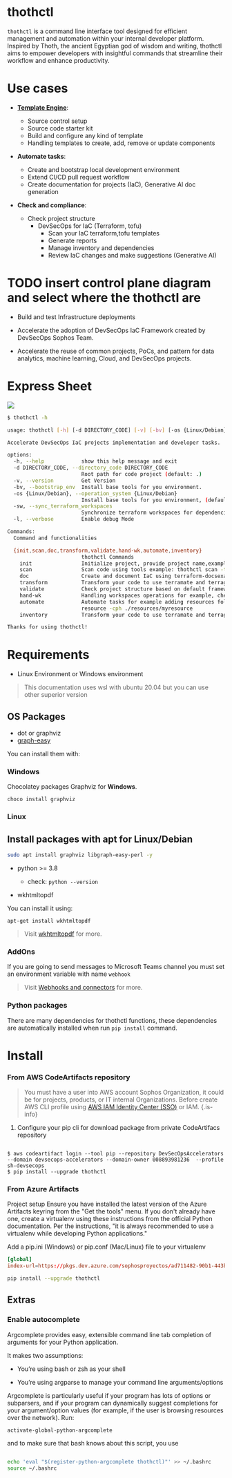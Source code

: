 # thothctl

`thothctl` is a command line interface tool designed for efficient management and automation within your internal developer platform. Inspired by Thoth, the ancient Egyptian god of wisdom and writing, thothctl aims to empower developers with insightful commands that streamline their workflow and enhance productivity.


# Use cases
- **[Template Engine](template_engine/template_engine.md)**: 
  - Source control setup
  - Source code starter kit
  - Build and configure any kind of template
  - Handling templates to create, add, remove or update components
  
- **Automate tasks**:
  - Create and bootstrap local development environment
  - Extend CI/CD pull request workflow
  - Create documentation for projects (IaC), Generative AI doc generation

- **Check and compliance**:
  - Check project structure
    - DevSecOps for IaC (Terraform, tofu)
      - Scan your IaC terraform,tofu templates
      - Generate reports 
      - Manage inventory and dependencies
      - Review IaC changes and make suggestions (Generative AI)
  
# TODO insert control plane diagram and select where the thothctl are

  - Build and test Infrastructure deployments

- Accelerate the adoption of DevSecOps IaC Framework created by DevSecOps Sophos Team.

- Accelerate the reuse of common projects, PoCs, and pattern for data analytics, machine learning, Cloud, and DevSecOps projects.

# Express Sheet
![](img/thothctl_summary.png)
```bash
$ thothctl -h

usage: thothctl [-h] [-d DIRECTORY_CODE] [-v] [-bv] [-os {Linux/Debian}] [-sw] [-l] {init,scan,doc,transform,validate,hand-wk,automate,inventory} ...

Accelerate DevSecOps IaC projects implementation and developer tasks.

options:
  -h, --help            show this help message and exit
  -d DIRECTORY_CODE, --directory_code DIRECTORY_CODE
                        Root path for code project (default: .)
  -v, --version         Get Version
  -bv, --bootstrap_env  Install base tools for you environment.
  -os {Linux/Debian}, --operation_system {Linux/Debian}
                        Install base tools for you environment, (default: Linux/Debian). Use with --bootstrap_env Allowed values: 'Linux/Debian'
  -sw, --sync_terraform_workspaces
                        Synchronize terraform workspaces for dependencies tree base on terragrunt + terraform framework
  -l, --verbose         Enable debug Mode

Commands:
  Command and functionalities

  {init,scan,doc,transform,validate,hand-wk,automate,inventory}
                        thothctl Commands
    init                Initialize project, provide project name,example: thothctl init -pj <project-name>
    scan                Scan code using tools example: thothctl scan -t checkov
    doc                 Create and document IaC using terraform-docsexample: thothctl doc -d . -dm local_module
    transform           Transform your code to use terramate and terragrunt together or singleexample: thothctl -d . -l transform -j -y $main_branch
    validate            Check project structure based on default framework or custom framework. For example: thothctl validate -cp -d -cm hard
    hand-wk             Handling workspaces operations for example, check if already exists the backend configuration, synchronize for modules and resources according to IaC Framework, example: thothctl hand-wk -sw
    automate            Automate tasks for example adding resources folders based on your configurations, Create code component template based on project structure define into .thothcf.tomlexample: thothctl add -cn test -ct     
                        resource -cph ./resources/myresource
    inventory           Transform your code to use terramate and terragrunt together or singleexample: thothctl inventory -ci -if all -check

Thanks for using thothctl!


```

# Requirements
 - Linux Environment or Windows environment

> This documentation uses wsl with ubuntu 20.04 but you can use other superior version

## OS Packages

- dot or graphviz
- [graph-easy ](https://linux.die.net/man/1/graph-easy)

You can install them with:

### Windows
 Chocolatey packages Graphviz for **Windows**.

`choco install graphviz`
### Linux
Install packages with apt for Linux/Debian
- 
```bash 
sudo apt install graphviz libgraph-easy-perl -y
```
- python >= 3.8 
    - check: `python --version` 

- wkhtmltopdf

You can install it using: 

```commandline
apt-get install wkhtmltopdf
```

> Visit [wkhtmltopdf](https://github.com/JazzCore/python-pdfkit/wiki/Installing-wkhtmltopdf) for more.

### AddOns

If you are going to send messages to Microsoft Teams channel you must set an environment variable with name `webhook`
> Visit [Webhooks and connectors](https://docs.microsoft.com/en-us/microsoftteams/platform/webhooks-and-connectors/what-are-webhooks-and-connectors) for more.

### Python packages

There are many dependencies for thothctl functions, these dependencies are automatically installed when run `pip install` command.


# Install
### From AWS CodeArtifacts repository


>You must have a user into AWS account Sophos Organization, it could be for projects, products, or IT internal Organizations.
> Before create AWS CLI profile using [AWS IAM Identity Center (SSO)](/DevSecOps/HowTo/setup-sso-profile) or IAM.
{.is-info}

1. Configure your pip cli for download package from private CodeArtifacs repository 

```commandline 

$ aws codeartifact login --tool pip --repository DevSecOpsAccelerators --domain devsecops-accelerators --domain-owner 008893981236  --profile sh-devsecops
$ pip install --upgrade thothctl

```
### From Azure Artifacts
Project setup
Ensure you have installed the latest version of the Azure Artifacts keyring from the "Get the tools" menu.
If you don't already have one, create a virtualenv using these instructions from the official Python documentation. Per the instructions, "it is always recommended to use a virtualenv while developing Python applications."

Add a pip.ini (Windows) or pip.conf (Mac/Linux) file to your virtualenv

```toml
[global]
index-url=https://pkgs.dev.azure.com/sophosproyectos/ad711482-90b1-443b-ad48-f0304a67a189/_packaging/DevSecOpsAccelerators/pypi/simple/

```
```Bash
pip install --upgrade thothctl
```

## Extras
### Enable autocomplete
Argcomplete provides easy, extensible command line tab completion of arguments for your Python application.

It makes two assumptions:

* You’re using bash or zsh as your shell

* You’re using argparse to manage your command line arguments/options

Argcomplete is particularly useful if your program has lots of options or subparsers, and if your program can dynamically suggest completions for your argument/option values (for example, if the user is browsing resources over the network).
Run: 
```bash
activate-global-python-argcomplete
```
and to make sure that bash knows about this script, you use
```bash

echo 'eval "$(register-python-argcomplete thothctl)"' >> ~/.bashrc
source ~/.bashrc

```